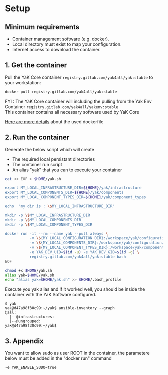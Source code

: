 # Setup

## Minimum requirements

- Container management software (e.g. docker).
- Local directory must exist to map your configuration.
- Internet access to download the container.

## 1. Get the container

Pull the YaK Core container `registry.gitlab.com/yak4all/yak:stable` to your workstation:

```bash
docker pull registry.gitlab.com/yak4all/yak:stable
```

FYI : The YaK Core container will including the pulling from the Yak Env Container `registry.gitlab.com/yak4all/yakenv:stable` <br>
This container contains all necessary software used by YaK Core <br>

[Here are more details](https://gitlab.com/yak4all/yakenv/-/blob/main/Dockerfile) about the used dockerfile

## 2. Run the container

Generate the below script which will create 
 - The required local persistant directories 
 - The container run script 
 - An alias "yak" that you can to execute your container

```bash
cat << EOF > $HOME/yak.sh

export MY_LOCAL_INFRASTRUCTURE_DIR=${HOME}/yak/infrastructure
export MY_LOCAL_COMPONENTS_DIR=${HOME}/yak/components
export MY_LOCAL_COMPONENT_TYPES_DIR=${HOME}/yak/component_types

echo  "my dir is : \$MY_LOCAL_INFRASTRUCTURE_DIR"

mkdir -p \$MY_LOCAL_INFRASTRUCTURE_DIR
mkdir -p \$MY_LOCAL_COMPONENTS_DIR
mkdir -p \$MY_LOCAL_COMPONENT_TYPES_DIR

docker run -it --rm --name yak --pull always \
           -v \${MY_LOCAL_CONFIGURATION_DIR}:/workspace/yak/configuration/infrastructure \
           -v \${MY_LOCAL_COMPONENTS_DIR}:/workspace/yak/configuration/components \
           -v \${MY_LOCAL_COMPONENT_TYPES_DIR}:/workspace/yak/component_types \
           -e YAK_DEV_UID=$(id -u) -e YAK_DEV_GID=$(id -g) \
           registry.gitlab.com/yak4all/yak:stable bash
EOF

chmod +x $HOME/yak.sh
alias yak=$HOME/yak.sh
echo "alias yak=$HOME/yak.sh" >> $HOME/.bash_profile
```

Execute you yak alias and if it worked well, you should be inside the container with the YaK Software configured.
```
$ yak 
yak@d47a98f30c99:~/yak$ ansible-inventory --graph
@all:
  |--@infrastructures:
  |--@ungrouped:
yak@d47a98f30c99:~/yak$ 
```

## 3. Appendix

You want to allow sudo as user ROOT in the container, the parametere below must be added in the "docker run" command

```
-e YAK_ENABLE_SUDO=true
```

